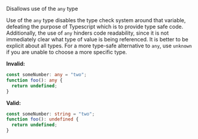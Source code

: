 Disallows use of the `any` type

Use of the `any` type disables the type check system around that variable,
defeating the purpose of Typescript which is to provide type safe code.
Additionally, the use of `any` hinders code readability, since it is not
immediately clear what type of value is being referenced. It is better to be
explicit about all types. For a more type-safe alternative to `any`, use
`unknown` if you are unable to choose a more specific type.

**Invalid:**

```typescript
const someNumber: any = "two";
function foo(): any {
  return undefined;
}
```

**Valid:**

```typescript
const someNumber: string = "two";
function foo(): undefined {
  return undefined;
}
```
